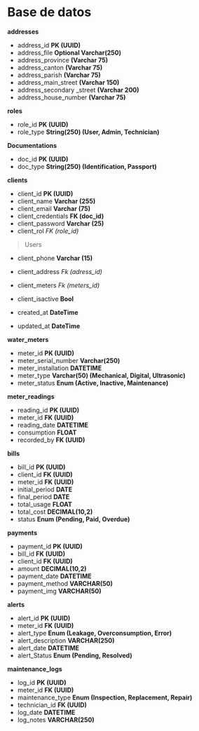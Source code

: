 # Base de datos

__addresses__

- address_id **PK (UUID)**
- address_file **Optional Varchar(250)**
- address_province **(Varchar 75)**
- address_canton **(Varchar 75)**
- address_parish **(Varchar 75)**
- address_main_street **(Varchar 150)**
- address_secondary _street **(Varchar 200)**
- address_house_number **(Varchar 75)**

__roles__
* role_id **PK (UUID)**
* role_type **String(250) (User, Admin, Technician)**

__Documentations__
* doc_id **PK (UUID)**
* doc_type **String(250) (Identification, Passport)**

__clients__
* client_id **PK (UUID)**
* client_name **Varchar (255)**
* client_email **Varchar (75)**
* client_credentials **FK (doc_id)**
* client_password **Varchar (25)**
* client_rol _*FK (role_id)*_

> Users
* client_phone **Varchar (15)**
* client_address _*Fk (adress_id)*_
* client_meters _*Fk (meters_id)*_

* client_isactive **Bool**

* created_at **DateTime**
* updated_at **DateTime**


__water_meters__
* meter_id **PK (UUID)**
* meter_serial_number **Varchar(250)**
* meter_installation **DATETIME**
* meter_type **Varchar(50) (Mechanical, Digital, Ultrasonic)**
* meter_status **Enum (Active, Inactive, Maintenance)**


__meter_readings__
* reading_id **PK (UUID)**
* meter_id **FK (UUID)**
* reading_date **DATETIME**
* consumption **FLOAT**
* recorded_by **FK (UUID)**


__bills__
* bill_id **PK (UUID)**
* client_id **FK (UUID)**
* meter_id **FK (UUID)**
* initial_period **DATE**
* final_period **DATE**
* total_usage **FLOAT**
* total_cost **DECIMAL(10,2)**
* status **Enum (Pending, Paid, Overdue)**


__payments__
* payment_id **PK (UUID)**
* bill_id **FK (UUID)**
* client_id **FK (UUID)**
* amount **DECIMAL(10,2)**
* payment_date **DATETIME**
* payment_method **VARCHAR(50)**
* payment_img **VARCHAR(50)**


__alerts__
* alert_id **PK (UUID)**
* meter_id **FK (UUID)**
* alert_type **Enum (Leakage, Overconsumption, Error)**
* alert_description **VARCHAR(250)**
* alert_date **DATETIME**
* alert_Status **Enum (Pending, Resolved)**


**maintenance_logs**
* log_id **PK (UUID)**
* meter_id **FK (UUID)**
* maintenance_type **Enum (Inspection, Replacement, Repair)**
* technician_id **FK (UUID)**
* log_date **DATETIME**
* log_notes **VARCHAR(250)**